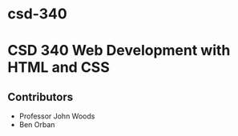 # csd-340
<h1>CSD 340 Web Development with HTML and CSS</h1>

<h2>Contributors</h2>

<ul>
  <li>Professor John Woods</li>
  <li>Ben Orban</li>
 </ul>
